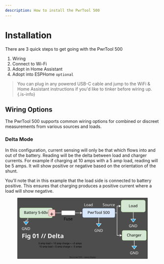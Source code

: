 ```yaml
---
description: How to install the PwrTool 500
---
```


# Installation

There are 3 quick steps to get going with the PwrTool 500

1. Wiring
2. Connect to Wi-Fi
3. Adopt in Home Assistant
4. Adopt into ESPHome `optional`

> You can plug in any powered USB-C cable and jump to the WiFi & Home Assistant instructions if you'd like to tinker before wiring up. {.is-info}

## Wiring Options

The PwrTool 500 supports common wiring options for combined or discreet measurements from various sources and loads.

### Delta Mode

In this configuration, current sensing will only be that which flows into and out of the battery. Reading will be the delta between load and charger currents. For example if charging at 10 amps with a 5 amp load, reading will be 5 amps. It will show positive or negative based on the orientation of the shunt.

You'll note that in this example that the load side is connected to battery positive. This ensures that charging produces a positive current where a load will show negative.

<figure><img src="../../.gitbook/assets/drawio.svg" alt=""><figcaption></figcaption></figure>
